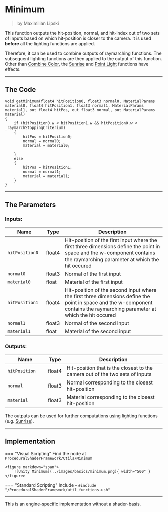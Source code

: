 <div class="container">
    <h1 class="main-heading">Minimum</h1>
    <blockquote class="author">by Maximilian Lipski</blockquote>
</div>

This function outputs the hit-position, normal, and hit-index out of two sets of inputs based on which hit-position is closer to the camera. It is used **before** all the lighting functions are applied. 

Therefore, it can be used to combine outputs of raymarching functions. The subsequent lighting functions are then applied to the output of this function. Other than [Combine Color](combineColor.md), the [Sunrise](../lighting/sunriseLight.md) and [Point Light](../lighting/pointLight.md) functions have effects.

---

## The Code

``` hlsl
void getMinimum(float4 hitPosition0, float3 normal0, MaterialParams material0, float4 hitPosition1, float3 normal1, MaterialParams material1, out float4 hitPos, out float3 normal, out MaterialParams material)
{
    if (hitPosition0.w < hitPosition1.w && hitPosition0.w < _raymarchStoppingCriterium)
    {
        hitPos = hitPosition0;
        normal = normal0;
        material = material0;
        
    }
    else
    {
        hitPos = hitPosition1;
        normal = normal1;
        material = material1;
    }
}
```

---

## The Parameters

### Inputs:
| Name            | Type     | Description |
|-----------------|----------|-------------|
| `hitPosition0`  <img width=50/>  | float4   | Hit-position of the first input where the first three dimensions define the point in space and the w-component contains the raymarching parameter at which the hit occured|
| `normal0`        | float3   | Normal of the first input|
| `material0`        | float   | Material of the first input|
| `hitPosition1`   | float4   | Hit-position of the second input where the first three dimensions define the point in space and the w-component contains the raymarching parameter at which the hit occured|
| `normal1`        | float3   | Normal of the second input|
| `material1`        | float   | Material of the second input|

### Outputs:
| Name            | Type     | Description |
|-----------------|----------|-------------|
| `hitPosition`  <img width=50/>  | float4   | Hit-position that is the closest to the camera out of the two sets of inputs|
| `normal`        | float3   | Normal corresponding to the closest hit-position|
| `material`        | float3   | Material corresponding to the closest hit-position|

The outputs can be used for further computations using lighting functions (e.g. [Sunrise](../lighting/sunriseLight.md)).

---

## Implementation

=== "Visual Scripting"
    Find the node at `ProceduralShaderFramework/Utils/Minimum`

    <figure markdown="span">
        ![Unity Minimum](../images/basics/minimum.png){ width="500" }
    </figure>

=== "Standard Scripting"
    Include - ```#include "/ProceduralShaderFramework/util_functions.ush"```

---

This is an engine-specific implementation without a shader-basis.